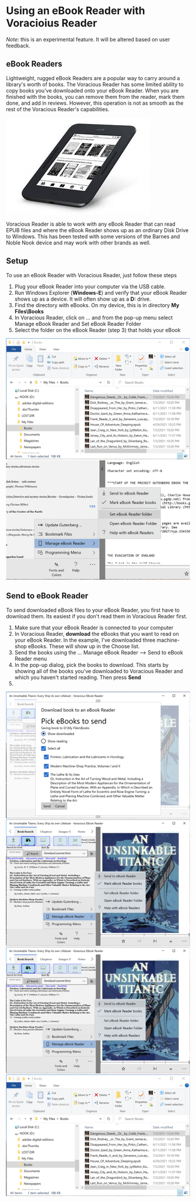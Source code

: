 ﻿# Using an eBook Reader with Voracioius Reader

*Note:* this is an experimental feature. It will be altered based on user feedback.

## eBook Readers
Lightweight, rugged eBook Readers are a popular way to carry around a library's worth of books. The Voracious Reader has some limited ability to copy books you've downloaded onto your eBook Reader. When you are finished with the books, you can remove them from the reader, mark them done, and add in reviews. However, this operation is not as smooth as the rest of the Voracious Reader's capabilities.


![A typical ebook reader](HelpFileImages/Example-eBook-Reader-Sketch.png)

Voracious Reader is able to work with any eBook Reader that can read EPUB files and where the eBook Reader shows up as an ordinary Disk Drive to Windows. This has been tested with some versions of the Barnes and Noble Nook device and may work with other brands as well.

## Setup

To use an eBook Reader with Voracious Reader, just follow these steps

1. Plug your eBook Reader into your computer via the USB cable.
2. Run Windows Explorer (**Windows-E**) and verify that your eBook Reader shows up as a device. It will often show up as a **D:** drive.
3. Find the directory with eBooks. On my device, this is in directory **My Files\Books**
4. In Voracious Reader, click on ... and from the pop-up menu select  Manage eBook Reader and Set eBook Reader Folder
5. Select the folder on the eBook Reader (step 3) that holds your eBook

![Windows Explorer](HelpFileImages/Windows-Explorer-With-eBook-Reader.png)
![Set eBook Reader Folder](HelpFileImages/Set-eBook-Reader-Folder.png)


## Send to eBook Reader

To send downloaded eBook files to your eBook Reader, you first have to download them. Its easiest if you don't read them in Voracious Reader first.

1. Make sure that your eBook Reader is connected to your computer
2. In Voracious Reader, **download** the eBooks that you want to read on your eBook Reader. In the example, I've downloaded three machine-shop eBooks. These will show up in the Choose list.
3. Send the books using the ... Manage eBook Reader --> Send to eBook Reader menu
4. In the pop-up dialog, pick the books to download. This starts by showing all of the books you've downloaded to Voracious Reader and which you haven't started reading. Then press **Send**
5. 


![Pick books to send](HelpFileImages/About-To-Send-eBooks.png)
![Menu Send to eBook Reader](HelpFileImages/Three-eBooks-Ready-To-Send.png)
![Books have been downloaded](HelpFileImages/Three-eBooks-Ready-To-Send.png)
![Windows Explorer](HelpFileImages/Windows-Explorer-With-eBook-Reader.png)

